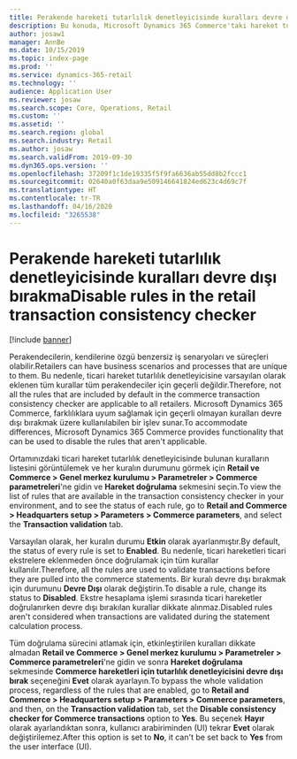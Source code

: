```yaml
---
title: Perakende hareketi tutarlılık denetleyicisinde kuralları devre dışı bırakma
description: Bu konuda, Microsoft Dynamics 365 Commerce'taki hareket tutarlılık denetleyicisi kurallarını devre dışı bırakma işlevi açıklanmaktadır.
author: josaw1
manager: AnnBe
ms.date: 10/15/2019
ms.topic: index-page
ms.prod: ''
ms.service: dynamics-365-retail
ms.technology: ''
audience: Application User
ms.reviewer: josaw
ms.search.scope: Core, Operations, Retail
ms.custom: ''
ms.assetid: ''
ms.search.region: global
ms.search.industry: Retail
ms.author: josaw
ms.search.validFrom: 2019-09-30
ms.dyn365.ops.version: ''
ms.openlocfilehash: 37209f1c1de19335f5f9fa6636ab55dd8b2fccc1
ms.sourcegitcommit: 02640a0f63daa9e509146641824ed623c4d69c7f
ms.translationtype: HT
ms.contentlocale: tr-TR
ms.lasthandoff: 04/16/2020
ms.locfileid: "3265538"
---
```

# <a name="disable-rules-in-the-retail-transaction-consistency-checker"></a><span data-ttu-id="a43a7-103">Perakende hareketi tutarlılık denetleyicisinde kuralları devre dışı bırakma</span><span class="sxs-lookup"><span data-stu-id="a43a7-103">Disable rules in the retail transaction consistency checker</span></span> 

[!include [banner](../includes/banner.md)]

<span data-ttu-id="a43a7-104">Perakendecilerin, kendilerine özgü benzersiz iş senaryoları ve süreçleri olabilir.</span><span class="sxs-lookup"><span data-stu-id="a43a7-104">Retailers can have business scenarios and processes that are unique to them.</span></span> <span data-ttu-id="a43a7-105">Bu nedenle, ticari hareket tutarlılık denetleyicisine varsayılan olarak eklenen tüm kurallar tüm perakendeciler için geçerli değildir.</span><span class="sxs-lookup"><span data-stu-id="a43a7-105">Therefore, not all the rules that are included by default in the commerce transaction consistency checker are applicable to all retailers.</span></span> <span data-ttu-id="a43a7-106">Microsoft Dynamics 365 Commerce, farklılıklara uyum sağlamak için geçerli olmayan kuralları devre dışı bırakmak üzere kullanılabilen bir işlev sunar.</span><span class="sxs-lookup"><span data-stu-id="a43a7-106">To accommodate differences, Microsoft Dynamics 365 Commerce provides functionality that can be used to disable the rules that aren't applicable.</span></span>

<span data-ttu-id="a43a7-107">Ortamınızdaki ticari hareket tutarlılık denetleyicisinde bulunan kuralların listesini görüntülemek ve her kuralın durumunu görmek için **Retail ve Commerce \> Genel merkez kurulumu \> Parametreler \> Commerce parametreleri**'ne gidin ve **Hareket doğrulama** sekmesini seçin.</span><span class="sxs-lookup"><span data-stu-id="a43a7-107">To view the list of rules that are available in the transaction consistency checker in your environment, and to see the status of each rule, go to **Retail and Commerce \> Headquarters setup \> Parameters \> Commerce parameters**, and select the **Transaction validation** tab.</span></span>

<span data-ttu-id="a43a7-108">Varsayılan olarak, her kuralın durumu **Etkin** olarak ayarlanmıştır.</span><span class="sxs-lookup"><span data-stu-id="a43a7-108">By default, the status of every rule is set to **Enabled**.</span></span> <span data-ttu-id="a43a7-109">Bu nedenle, ticari hareketleri ticari ekstrelere eklenmeden önce doğrulamak için tüm kurallar kullanılır.</span><span class="sxs-lookup"><span data-stu-id="a43a7-109">Therefore, all the rules are used to validate transactions before they are pulled into the commerce statements.</span></span> <span data-ttu-id="a43a7-110">Bir kuralı devre dışı bırakmak için durumunu **Devre Dışı** olarak değiştirin.</span><span class="sxs-lookup"><span data-stu-id="a43a7-110">To disable a rule, change its status to **Disabled**.</span></span> <span data-ttu-id="a43a7-111">Ekstre hesaplama işlemi sırasında ticari hareketler doğrulanırken devre dışı bırakılan kurallar dikkate alınmaz.</span><span class="sxs-lookup"><span data-stu-id="a43a7-111">Disabled rules aren't considered when transactions are validated during the statement calculation process.</span></span>

<span data-ttu-id="a43a7-112">Tüm doğrulama sürecini atlamak için, etkinleştirilen kuralları dikkate almadan **Retail ve Commerce \> Genel merkez kurulumu \> Parametreler \> Commerce parametreleri**'ne gidin ve sonra **Hareket doğrulama** sekmesinde **Commerce hareketleri için tutarlılık denetleyicisini devre dışı bırak** seçeneğini **Evet** olarak ayarlayın.</span><span class="sxs-lookup"><span data-stu-id="a43a7-112">To bypass the whole validation process, regardless of the rules that are enabled, go to **Retail and Commerce \> Headquarters setup \> Parameters \> Commerce parameters**, and then, on the **Transaction validation** tab, set the **Disable consistency checker for Commerce transactions** option to **Yes**.</span></span> <span data-ttu-id="a43a7-113">Bu seçenek **Hayır** olarak ayarlandıktan sonra, kullanıcı arabiriminden (UI) tekrar **Evet** olarak değiştirilemez.</span><span class="sxs-lookup"><span data-stu-id="a43a7-113">After this option is set to **No**, it can't be set back to **Yes** from the user interface (UI).</span></span>
